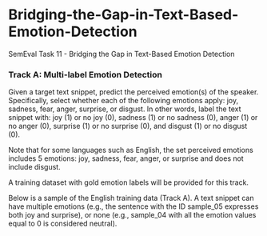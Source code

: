 # Bridging-the-Gap-in-Text-Based-Emotion-Detection
SemEval Task 11 - Bridging the Gap in Text-Based Emotion Detection

### Track A: Multi-label Emotion Detection
Given a target text snippet, predict the perceived emotion(s) of the speaker. Specifically, select whether each of the following emotions apply: joy, sadness, fear, anger, surprise, or disgust. In other words, label the text snippet with: joy (1) or no joy (0), sadness (1) or no sadness (0), anger (1) or no anger (0), surprise (1) or no surprise (0), and disgust (1) or no disgust (0).

Note that for some languages such as English, the set perceived emotions includes 5 emotions: joy, sadness, fear, anger, or surprise and does not include disgust.

A training dataset with gold emotion labels will be provided for this track.

Below is a sample of the English training data (Track A). A text snippet can have multiple emotions (e.g., the sentence with the ID sample_05 expresses both joy and surprise), or none (e.g., sample_04 with all the emotion values equal to 0 is considered neutral).
